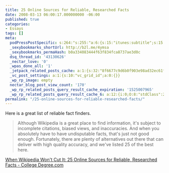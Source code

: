 ```yaml
---
title: 25 Online Sources for Reliable, Researched Facts
date: 2008-03-13 06:00:17.000000000 -06:00
published: true
categories:
- Essays
tags: []
meta:
  podPressPostSpecific: s:264:"s:255:"a:6:{s:15:"itunes:subtitle";s:15:"##PostExcerpt##";s:14:"itunes:summary";s:15:"##PostExcerpt##";s:15:"itunes:keywords";s:17:"##WordPressCats##";s:13:"itunes:author";s:10:"##Global##";s:15:"itunes:explicit";s:7:"Default";s:12:"itunes:block";s:7:"Default";}";";
  _sexybookmarks_shortUrl: http://b2l.me/4ymsa
  _sexybookmarks_permaHash: b0a334083444f63f834fca8737ae3d0c
  dsq_thread_id: '43130626'
  _nectar_love: '0'
  _wpas_done_all: '1'
  _jetpack_related_posts_cache: a:1:{s:32:"8f6677c9d6b0f903e98ad32ec61f8deb";a:2:{s:7:"expires";i:1497571599;s:7:"payload";a:3:{i:0;a:1:{s:2:"id";i:45;}i:1;a:1:{s:2:"id";i:1058;}i:2;a:1:{s:2:"id";i:108;}}}}
  _vc_post_settings: a:1:{s:10:"vc_grid_id";a:0:{}}
  _wp_rp_image: empty
  nectar_blog_post_view_count: '170'
  _wp_rp_related_posts_query_result_cache_expiration: '1525007965'
  _wp_rp_related_posts_query_result_cache_6: a:12:{i:0;O:8:"stdClass":2:{s:7:"post_id";s:3:"176";s:5:"score";s:18:"15.548467637764825";}i:1;O:8:"stdClass":2:{s:7:"post_id";s:4:"3232";s:5:"score";s:17:"15.47573234942866";}i:2;O:8:"stdClass":2:{s:7:"post_id";s:4:"1882";s:5:"score";s:17:"15.47573234942866";}i:3;O:8:"stdClass":2:{s:7:"post_id";s:4:"4137";s:5:"score";s:18:"14.737537421526147";}i:4;O:8:"stdClass":2:{s:7:"post_id";s:4:"2774";s:5:"score";s:18:"14.737537421526147";}i:5;O:8:"stdClass":2:{s:7:"post_id";s:4:"1182";s:5:"score";s:18:"14.737537421526147";}i:6;O:8:"stdClass":2:{s:7:"post_id";s:3:"577";s:5:"score";s:18:"14.737537421526147";}i:7;O:8:"stdClass":2:{s:7:"post_id";s:3:"312";s:5:"score";s:18:"14.737537421526147";}i:8;O:8:"stdClass":2:{s:7:"post_id";s:4:"1522";s:5:"score";s:16:"14.1061279325614";}i:9;O:8:"stdClass":2:{s:7:"post_id";s:4:"1266";s:5:"score";s:16:"14.1061279325614";}i:10;O:8:"stdClass":2:{s:7:"post_id";s:4:"2784";s:5:"score";s:18:"11.782059702383707";}i:11;O:8:"stdClass":2:{s:7:"post_id";s:3:"352";s:5:"score";s:18:"11.782059702383707";}}
permalink: "/25-online-sources-for-reliable-researched-facts/"
---
```

Here is a great list of reliable fact finders.
>Although Wikipedia is a great place to find information, it's subject to incomplete citations, biased views, and inaccuracies. And when you absolutely have to have undisputable facts, that's just not good enough. Fortunately, there are plenty of alternatives out there that can deliver with high quality accuracy, and we've listed 25 of the best here.</blockquote>
<p><a href="http://www.collegedegree.com/library/financial-aid/25-online-resources-for-reliable-researched-facts" rel="nofollow">When Wikipedia Won't Cut It: 25 Online Sources for Reliable, Researched Facts - College Degree.com</a></p>
